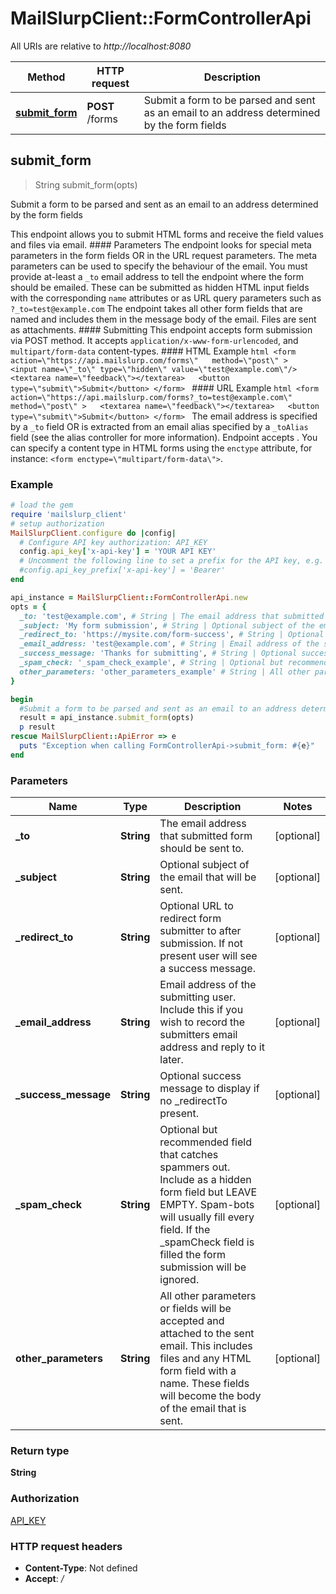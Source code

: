 # MailSlurpClient::FormControllerApi

All URIs are relative to *http://localhost:8080*

Method | HTTP request | Description
------------- | ------------- | -------------
[**submit_form**](FormControllerApi#submit_form) | **POST** /forms | Submit a form to be parsed and sent as an email to an address determined by the form fields



## submit_form

> String submit_form(opts)

Submit a form to be parsed and sent as an email to an address determined by the form fields

This endpoint allows you to submit HTML forms and receive the field values and files via email.   #### Parameters The endpoint looks for special meta parameters in the form fields OR in the URL request parameters. The meta parameters can be used to specify the behaviour of the email.   You must provide at-least a `_to` email address to tell the endpoint where the form should be emailed. These can be submitted as hidden HTML input fields with the corresponding `name` attributes or as URL query parameters such as `?_to=test@example.com`  The endpoint takes all other form fields that are named and includes them in the message body of the email. Files are sent as attachments.  #### Submitting This endpoint accepts form submission via POST method. It accepts `application/x-www-form-urlencoded`, and `multipart/form-data` content-types.  #### HTML Example ```html <form    action=\"https://api.mailslurp.com/forms\"   method=\"post\" >   <input name=\"_to\" type=\"hidden\" value=\"test@example.com\"/>   <textarea name=\"feedback\"></textarea>   <button type=\"submit\">Submit</button> </form> ```  #### URL Example ```html <form    action=\"https://api.mailslurp.com/forms?_to=test@example.com\"   method=\"post\" >   <textarea name=\"feedback\"></textarea>   <button type=\"submit\">Submit</button> </form> ```    The email address is specified by a `_to` field OR is extracted from an email alias specified by a `_toAlias` field (see the alias controller for more information).  Endpoint accepts .  You can specify a content type in HTML forms using the `enctype` attribute, for instance: `<form enctype=\"multipart/form-data\">`.  

### Example

```ruby
# load the gem
require 'mailslurp_client'
# setup authorization
MailSlurpClient.configure do |config|
  # Configure API key authorization: API_KEY
  config.api_key['x-api-key'] = 'YOUR API KEY'
  # Uncomment the following line to set a prefix for the API key, e.g. 'Bearer' (defaults to nil)
  #config.api_key_prefix['x-api-key'] = 'Bearer'
end

api_instance = MailSlurpClient::FormControllerApi.new
opts = {
  _to: 'test@example.com', # String | The email address that submitted form should be sent to.
  _subject: 'My form submission', # String | Optional subject of the email that will be sent.
  _redirect_to: 'https://mysite.com/form-success', # String | Optional URL to redirect form submitter to after submission. If not present user will see a success message.
  _email_address: 'test@example.com', # String | Email address of the submitting user. Include this if you wish to record the submitters email address and reply to it later.
  _success_message: 'Thanks for submitting', # String | Optional success message to display if no _redirectTo present.
  _spam_check: '_spam_check_example', # String | Optional but recommended field that catches spammers out. Include as a hidden form field but LEAVE EMPTY. Spam-bots will usually fill every field. If the _spamCheck field is filled the form submission will be ignored.
  other_parameters: 'other_parameters_example' # String | All other parameters or fields will be accepted and attached to the sent email. This includes files and any HTML form field with a name. These fields will become the body of the email that is sent.
}

begin
  #Submit a form to be parsed and sent as an email to an address determined by the form fields
  result = api_instance.submit_form(opts)
  p result
rescue MailSlurpClient::ApiError => e
  puts "Exception when calling FormControllerApi->submit_form: #{e}"
end
```

### Parameters


Name | Type | Description  | Notes
------------- | ------------- | ------------- | -------------
 **_to** | **String**| The email address that submitted form should be sent to. | [optional] 
 **_subject** | **String**| Optional subject of the email that will be sent. | [optional] 
 **_redirect_to** | **String**| Optional URL to redirect form submitter to after submission. If not present user will see a success message. | [optional] 
 **_email_address** | **String**| Email address of the submitting user. Include this if you wish to record the submitters email address and reply to it later. | [optional] 
 **_success_message** | **String**| Optional success message to display if no _redirectTo present. | [optional] 
 **_spam_check** | **String**| Optional but recommended field that catches spammers out. Include as a hidden form field but LEAVE EMPTY. Spam-bots will usually fill every field. If the _spamCheck field is filled the form submission will be ignored. | [optional] 
 **other_parameters** | **String**| All other parameters or fields will be accepted and attached to the sent email. This includes files and any HTML form field with a name. These fields will become the body of the email that is sent. | [optional] 

### Return type

**String**

### Authorization

[API_KEY](../README#API_KEY)

### HTTP request headers

- **Content-Type**: Not defined
- **Accept**: */*

